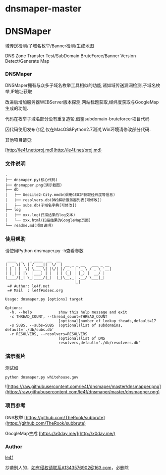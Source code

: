 # dnsmaper-master
DNSMaper
======

域传送检测/子域名枚举/Banner检测/生成地图

DNS Zone Transfer Test/SubDomain BruteForce/Banner Version Detect/Generate Map

### DNSMaper
DNSMaper拥有与众多子域名枚举工具相似的功能,诸如域传送漏洞检测,子域名枚举,IP地址获取

改进后增加服务器WEBServer版本探测,网站标题获取,经纬度获取与GoogleMap生成的功能.

代码在枚举子域名部分没有重复造轮,借鉴subdomain-bruteforcer项目代码

因代码使用发布仓促,仅在MacOS&Python2.7测试,Win环境请修改部分代码.

其他项目请见:

[http://le4f.net/proj.md](http://le4f.net/proj.md)

### 文件说明

```
.
├── dnsmaper.py(核心代码)
├── dnsmapper.png(演示截图)
├── db
│   ├── GeoLite2-City.mmdb(调用GEOIP获取经纬度等信息)
│   ├── resolvers.db(DNS解析服务器列表[可修改])
│   ├── subs.db(子域名字典[可修改])
├── log
│   ├── xxx.log(扫描结果的log文本)
│   └── xxx.html(扫描结果的GoogleMap页面)
└── readme.md(项目说明)
```

### 使用帮助

请使用Python dnsmaper.py -h查看参数

```
 ____  _   _ ____  __  __
|  _ \| \ | / ___||  \/  | __ _ _ __   ___ _ __
| | | |  \| \___ \| |\/| |/ _` | '_ \ / _ \ '__|
| |_| | |\  |___) | |  | | (_| | |_) |  __/ |
|____/|_| \_|____/|_|  |_|\__,_| .__/ \___|_|
                               |_|
 =# Author: le4f.net
 =# Mail  : le4f#xdsec.org

Usage: dnsmaper.py [options] target

Options:
  -h, --help            show this help message and exit
  -c THREAD_COUNT, --thread_count=THREAD_COUNT
                        [optional]number of lookup theads,default=17
  -s SUBS, --subs=SUBS  (optional)list of subdomains,  default='./db/subs.db'
  -r RESOLVERS, --resolvers=RESOLVERS
                        (optional)list of DNS
                        resolvers,default='./db/resolvers.db'
```

### 演示图片

测试如
```
python dnsmaper.py whitehouse.gov
```

![https://raw.githubusercontent.com/le4f/dnsmaper/master/dnsmapper.png](https://raw.githubusercontent.com/le4f/dnsmaper/master/dnsmapper.png)

### 项目参考

DNS枚举
[https://github.com/TheRook/subbrute](https://github.com/TheRook/subbrute)

GoogleMap生成
[https://x0day.me/](http://x0day.me/)


### Author

[le4f](http://le4f.net/)




抄袭别人的，如有侵权请联系A1343576902@163.com，必删除
